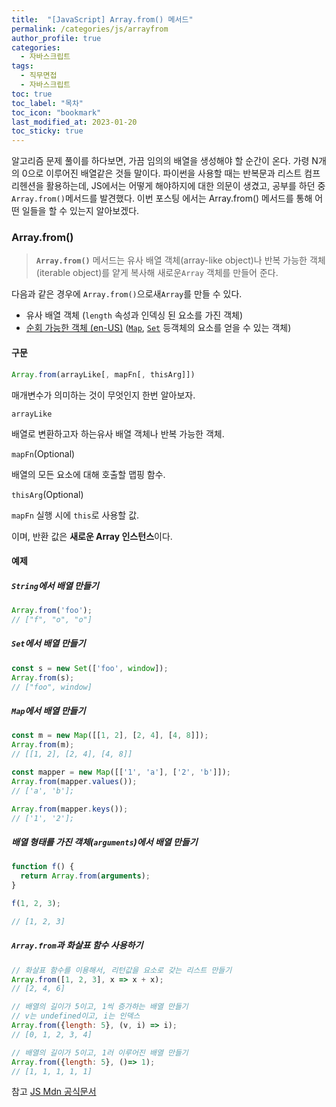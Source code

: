 ```yaml
---
title:  "[JavaScript] Array.from() 메서드"
permalink: /categories/js/arrayfrom
author_profile: true
categories:
  - 자바스크립트
tags:
  - 직무면접
  - 자바스크립트
toc: true
toc_label: "목차"
toc_icon: "bookmark"
last_modified_at: 2023-01-20
toc_sticky: true
---
```


 알고리즘 문제 풀이를 하다보면, 가끔 임의의 배열을 생성해야 할 순간이 온다. 가령 N개의 0으로 이루어진 배열같은 것들 말이다. 파이썬을 사용할 때는 반복문과 리스트 컴프리헨션을 활용하는데, JS에서는 어떻게 해야하지에 대한 의문이 생겼고, 공부를 하던 중 `Array.from()`메서드를 발견했다. 이번 포스팅 에서는 Array.from() 메서드를 통해 어떤 일들을 할 수 있는지 알아보겠다.



### Array.from()

>**`Array.from()`** 메서드는 유사 배열 객체(array-like object)나 반복 가능한 객체(iterable object)를 얕게 복사해 새로운`Array` 객체를 만들어 준다.

다음과 같은 경우에 `Array.from()`으로새`Array`를 만들 수 있다.

- 유사 배열 객체 (`length` 속성과 인덱싱 된 요소를 가진 객체)
- [순회 가능한 객체 (en-US)](https://developer.mozilla.org/en-US/docs/Web/JavaScript/Reference/Iteration_protocols) ([`Map`](https://developer.mozilla.org/ko/docs/Web/JavaScript/Reference/Global_Objects/Map), [`Set`](https://developer.mozilla.org/ko/docs/Web/JavaScript/Reference/Global_Objects/Set) 등객체의 요소를 얻을 수 있는 객체)



#### 구문

```js
Array.from(arrayLike[, mapFn[, thisArg]])
```

매개변수가 의미하는 것이 무엇인지 한번 알아보자.

`arrayLike`

배열로 변환하고자 하는유사 배열 객체나 반복 가능한 객체.

`mapFn`(Optional)

배열의 모든 요소에 대해 호출할 맵핑 함수.

`thisArg`(Optional)

`mapFn` 실행 시에 `this`로 사용할 값.

이며, 반환 값은 **새로운 Array 인스턴스**이다.



#### 예제

##### `String`에서 배열 만들기

```js
Array.from('foo');
// ["f", "o", "o"]
```



##### `Set`에서 배열 만들기

```js
const s = new Set(['foo', window]);
Array.from(s);
// ["foo", window]
```



##### `Map`에서 배열 만들기

```js
const m = new Map([[1, 2], [2, 4], [4, 8]]);
Array.from(m);
// [[1, 2], [2, 4], [4, 8]]

const mapper = new Map([['1', 'a'], ['2', 'b']]);
Array.from(mapper.values());
// ['a', 'b'];

Array.from(mapper.keys());
// ['1', '2'];
```



##### 배열 형태를 가진 객체(`arguments`)에서 배열 만들기

```js
function f() {
  return Array.from(arguments);
}

f(1, 2, 3);

// [1, 2, 3]
```



##### `Array.from`과 화살표 함수 사용하기

```js
// 화살표 함수를 이용해서, 리턴값을 요소로 갖는 리스트 만들기
Array.from([1, 2, 3], x => x + x);
// [2, 4, 6]

// 배열의 길이가 5이고, 1씩 증가하는 배열 만들기
// v는 undefined이고, i는 인덱스
Array.from({length: 5}, (v, i) => i);
// [0, 1, 2, 3, 4]

// 배열의 길이가 5이고, 1러 이루어진 배열 만들기
Array.from({length: 5}, ()=> 1);
// [1, 1, 1, 1, 1]
```



참고 [JS Mdn 공식문서](https://developer.mozilla.org/ko/docs/Web/JavaScript/Reference/Global_Objects/Array/from)
